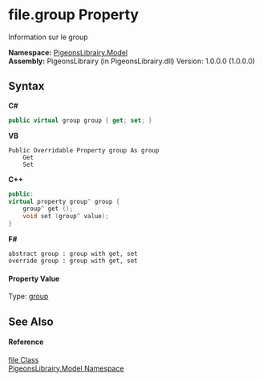 # file.group Property 
 

Information sur le group

**Namespace:**&nbsp;<a href="740f9e4a-e251-715e-60bf-e906871d97b4">PigeonsLibrairy.Model</a><br />**Assembly:**&nbsp;PigeonsLibrairy (in PigeonsLibrairy.dll) Version: 1.0.0.0 (1.0.0.0)

## Syntax

**C#**<br />
``` C#
public virtual group group { get; set; }
```

**VB**<br />
``` VB
Public Overridable Property group As group
	Get
	Set
```

**C++**<br />
``` C++
public:
virtual property group^ group {
	group^ get ();
	void set (group^ value);
}
```

**F#**<br />
``` F#
abstract group : group with get, set
override group : group with get, set
```


#### Property Value
Type: <a href="30daa006-0f38-7d8e-5d44-43f8187b044c">group</a>

## See Also


#### Reference
<a href="bc367c74-242e-d302-4919-fcd1d70eb58d">file Class</a><br /><a href="740f9e4a-e251-715e-60bf-e906871d97b4">PigeonsLibrairy.Model Namespace</a><br />